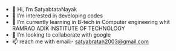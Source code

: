 - 👋 Hi, I’m SatyabtataNayak
- 👀 I’m interested in developing codes 
- 🌱 I’m currently learning in B-tech in Computer engineering whit RAMRAO ADIK INSTITUTE OF TECHNOLOGY 
- 💞️ I’m looking to collaborate with google
- 📫 reach me with email:- satyabratan2003@gmail.com

<!---
SatyabtataNayak/SatyabtataNayak is a ✨ special ✨ repository because its `README.md` (this file) appears on your GitHub profile.
You can click the Preview link to take a look at your changes.
--->
